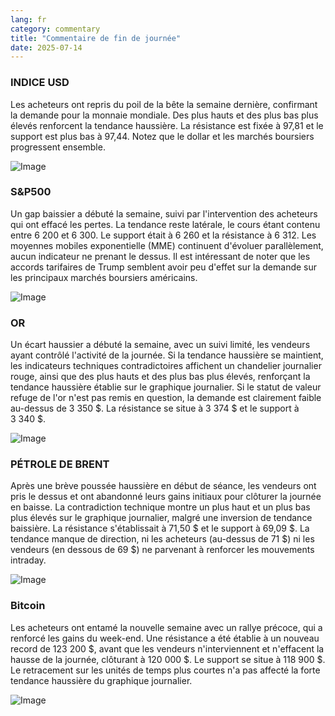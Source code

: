 ```yaml
---
lang: fr
category: commentary
title: "Commentaire de fin de journée"
date: 2025-07-14
---
```


### INDICE USD

Les acheteurs ont repris du poil de la bête la semaine dernière, confirmant la demande pour la monnaie mondiale. Des plus hauts et des plus bas plus élevés renforcent la tendance haussière. La résistance est fixée à 97,81 et le support est plus bas à 97,44. Notez que le dollar et les marchés boursiers progressent ensemble.

![Image](https://markleighedu.github.io/img/Jul-2025/14-Jul-2025/usdindex.jpg)

### S&P500

Un gap baissier a débuté la semaine, suivi par l'intervention des acheteurs qui ont effacé les pertes. La tendance reste latérale, le cours étant contenu entre 6 200 et 6 300. Le support était à 6 260 et la résistance à 6 312. Les moyennes mobiles exponentielle (MME) continuent d'évoluer parallèlement, aucun indicateur ne prenant le dessus. Il est intéressant de noter que les accords tarifaires de Trump semblent avoir peu d'effet sur la demande sur les principaux marchés boursiers américains.

![Image](https://markleighedu.github.io/img/Jul-2025/14-Jul-2025/sp500.jpg)

### OR

Un écart haussier a débuté la semaine, avec un suivi limité, les vendeurs ayant contrôlé l'activité de la journée. Si la tendance haussière se maintient, les indicateurs techniques contradictoires affichent un chandelier journalier rouge, ainsi que des plus hauts et des plus bas plus élevés, renforçant la tendance haussière établie sur le graphique journalier. Si le statut de valeur refuge de l'or n'est pas remis en question, la demande est clairement faible au-dessus de 3 350 $. La résistance se situe à 3 374 $ et le support à 3 340 $.

![Image](https://markleighedu.github.io/img/Jul-2025/14-Jul-2025/gold.jpg)

### PÉTROLE DE BRENT

Après une brève poussée haussière en début de séance, les vendeurs ont pris le dessus et ont abandonné leurs gains initiaux pour clôturer la journée en baisse. La contradiction technique montre un plus haut et un plus bas plus élevés sur le graphique journalier, malgré une inversion de tendance baissière. La résistance s'établissait à 71,50 $ et le support à 69,09 $. La tendance manque de direction, ni les acheteurs (au-dessus de 71 $) ni les vendeurs (en dessous de 69 $) ne parvenant à renforcer les mouvements intraday.

![Image](https://markleighedu.github.io/img/Jul-2025/14-Jul-2025/brentoil.jpg)

### Bitcoin

Les acheteurs ont entamé la nouvelle semaine avec un rallye précoce, qui a renforcé les gains du week-end. Une résistance a été établie à un nouveau record de 123 200 $, avant que les vendeurs n'interviennent et n'effacent la hausse de la journée, clôturant à 120 000 $. Le support se situe à 118 900 $. Le retracement sur les unités de temps plus courtes n'a pas affecté la forte tendance haussière du graphique journalier.

![Image](https://markleighedu.github.io/img/Jul-2025/14-Jul-2025/bitcoin.jpg)

